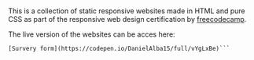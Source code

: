 #

This is a collection of static responsive websites made in HTML and pure CSS as part of the responsive web design certification by [freecodecamp](https://www.freecodecamp.org/learn/responsive-web-design/).

The live version of the websites can be acces here:

```[Tribute page](https://codepen.io/DanielAlba15/full/mdRejVR)
[Survery form](https://codepen.io/DanielAlba15/full/vYgLxBe)```
